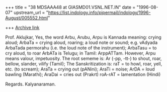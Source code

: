 +++
title = "38 MDSAAA48 at GIASMD01.VSNL.NET.IN"
date = "1996-08-07"
upstream_url = "https://list.indology.info/pipermail/indology/1996-August/005552.html"

+++
[Archive link](https://list.indology.info/pipermail/indology/1996-August/005552.html)

Prof. Aklujkar,
Yes, the word Arbu, Arubu, Arpu is Kannada meaning: crying aloud; ArbaTa =
crying aloud, roaring; a loud note or sound; e.g. vAdyada ArbaTada permorahu
(i.e. the loud note of the instrument); ArbaTasu = to cry aloud, to roar
ArbATa is Telugu; in Tamil: ArppATTam. However, Arpu means valour, impetuosity.
The root sememe is: Ar (-pp, -tt-) to shout, roar, bellow, slander, vilify
(Tamil); The Sanskritization is: raT = to howl, roar, yell, etc. (to
scream); AraTa = crying out (pANini); AraTi = noise; ArDA = loud bawling
(Marathi); AraDai = cries out (Prakrt) roA-rAT = lamentation (Hindi)

Regards. Kalyanaraman.





